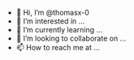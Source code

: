 - 👋 Hi, I’m @thomasx-0
- 👀 I’m interested in ...
- 🌱 I’m currently learning ...
- 💞️ I’m looking to collaborate on ...
- 📫 How to reach me at ...

<!---
thomasx-0/thomasx-0 is a ✨ special ✨ repository because its `README.md` (this file) appears on your GitHub profile.
You can click the Preview link to take a look at your changes.
--->
